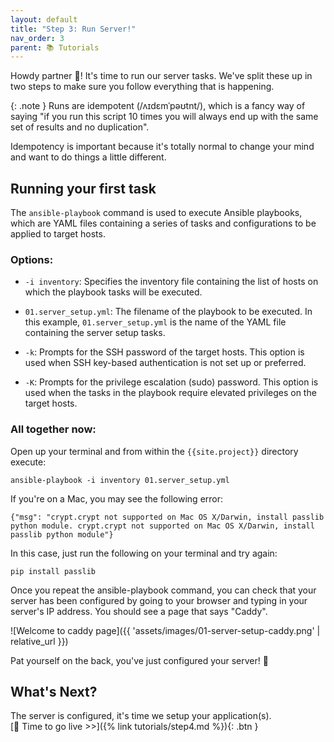 ```yaml
---
layout: default
title: "Step 3: Run Server!"
nav_order: 3
parent: 📚 Tutorials
---
```


Howdy partner 🤠! It's time to run our server tasks. We've split these up in two steps to make sure you follow everything that is happening.

{: .note }
Runs are idempotent (/ʌɪdɛmˈpəʊtnt/), which is a fancy way of saying "if you run this script 10 times you will always end up with the same set of results and no duplication".

Idempotency is important because it's totally normal to change your mind and want to do things a little different.

## Running your first task

The `ansible-playbook` command is used to execute Ansible playbooks, which are YAML files containing a series of tasks and configurations to be applied to target hosts.

### Options:

- `-i inventory`: Specifies the inventory file containing the list of hosts on which the playbook tasks will be executed.
  
- `01.server_setup.yml`: The filename of the playbook to be executed. In this example, `01.server_setup.yml` is the name of the YAML file containing the server setup tasks.

- `-k`: Prompts for the SSH password of the target hosts. This option is used when SSH key-based authentication is not set up or preferred.

- `-K`: Prompts for the privilege escalation (sudo) password. This option is used when the tasks in the playbook require elevated privileges on the target hosts.

### All together now:

Open up your terminal and from within the `{{site.project}}` directory execute:

```shell
ansible-playbook -i inventory 01.server_setup.yml
```

If you're on a Mac, you may see the following error:

```shell
{"msg": "crypt.crypt not supported on Mac OS X/Darwin, install passlib python module. crypt.crypt not supported on Mac OS X/Darwin, install passlib python module"}
```

In this case, just run the following on your terminal and try again:

```shell
pip install passlib
```

Once you repeat the ansible-playbook command, you can check that your server has been configured by going to your browser and typing in your server's IP address. You should see a page that says "Caddy".

![Welcome to caddy page]({{ 'assets/images/01-server-setup-caddy.png' | relative_url }})

Pat yourself on the back, you've just configured your server! 🎉

## What's Next?

The server is configured, it's time we setup your application(s).\
<span class="fs-6 float-right"> 
  [🚀 Time to go live >>]({% link tutorials/step4.md %}){: .btn }
</span>